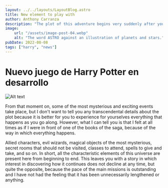 ```yaml
---
layout: ../../layouts/LayoutBlog.astro
title: New element to play with
author: Anthony Carranza
description: "The plot of this adventure begins very suddenly after you create the character of your choice, either a wizard or a witch. Regardless of our choice, it is about a fifth year student who is finally going to enter Hogwarts school. Normally, all students start with 11 years in the first year, but in our case it has been different."
image:
    url: "/assets/image-post-04.webp"
    alt: "The word ASTRO against an illustration of planets and stars."
pubDate: 2022-08-08
tags: ["harry", "news"]
---
```


# Nuevo juego de Harry Potter en desarrollo

![Alt text](/assets/image-post-04.webp "a title")

From that moment on, some of the most mysterious and exciting events take place, but I don't want to tell you any transcendental details about the plot because it is better for you to experience for yourselves everything that happens as you go along. However, what I can tell you is that I felt at all times as if I were in front of one of the books of the saga, because of the way in which everything happens.

Allied characters, evil wizards, magical objects of the most mysterious, secret rooms that should not be visited, classes to attend, spells to give and take, and so on. In short, all the characteristic elements of this universe are present here from beginning to end. This leaves you with a story in which interest in discovering how it continues does not decline at any time, but quite the opposite, because the pace of the main missions is outstanding and I have not had the feeling that it has been unnecessarily lengthened or anything.

